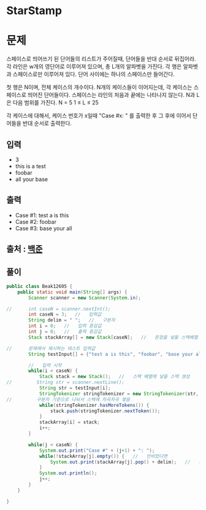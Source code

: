 # StarStamp


문제
====
스페이스로 띄어쓰기 된 단어들의 리스트가 주어질때, 단어들을 반대 순서로 뒤집어라. 각 라인은 w개의 영단어로 이루어져 있으며, 총 L개의 알파벳을 가진다. 각 행은 알파벳과 스페이스로만 이루어져 있다. 단어 사이에는 하나의 스페이스만 들어간다.

첫 행은 N이며, 전체 케이스의 개수이다.
N개의 케이스들이 이어지는데, 각 케이스는 스페이스로 띄어진 단어들이다. 스페이스는 라인의 처음과 끝에는 나타나지 않는다. N과 L은 다음 범위를 가진다.
N = 5
1 ≤ L ≤ 25

각 케이스에 대해서, 케이스 번호가 x일때  "Case #x: " 를 출력한 후 그 후에 이어서 단어들을 반대 순서로 출력한다.


입력
----
+ 3
+ this is a test
+ foobar
+ all your base


출력
----
+ Case #1: test a is this
+ Case #2: foobar
+ Case #3: base your all


출처 : [백준](https://www.acmicpc.net/problem/12605 "백준")
------------------------------------------------------------



풀이
----
```java
public class Beak12605 {
    public static void main(String[] args) {
        Scanner scanner = new Scanner(System.in);

//      int caseN = scanner.nextInt();
        int caseN = 3;   //   입력값
        String delim = " ";   //   구분자
        int i = 0;   //   입력 증감값
        int j = 0;   //   출력 증감값
        Stack stackArray[] = new Stack[caseN];   //   문장을 넣을 스택배열

//      문제에서 제시하는 테스트 입력값
        String testInput[] = {"test a is this", "foobar", "base your all"};

        //   입력 시작
        while(i < caseN) {
            Stack stack = new Stack();   //   스택 배열에 넣을 스택 생성
//         String str = scanner.nextLine();
            String str = testInput[i];
            StringTokenizer stringTokenizer = new StringTokenizer(str, delim);
//         구분자 기준으로 나눠서 스택에 차곡차곡 쌓음
            while(stringTokenizer.hasMoreTokens()) {
                stack.push(stringTokenizer.nextToken());
            }
            stackArray[i] = stack;
            i++;
        }

        while(j < caseN) {
            System.out.print("Case #" + (j+1) + ": ");
            while(!stackArray[j].empty()) {   //   안비었다면
                System.out.print(stackArray[j].pop() + delim);   //   팝해서 출력
            }
            System.out.println();
            j++;
        }
    }

}
```
